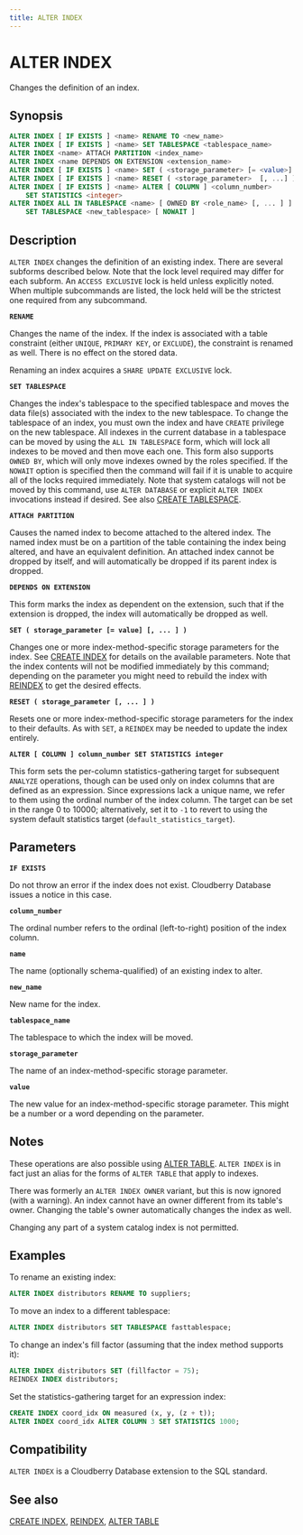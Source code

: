 ```yaml
---
title: ALTER INDEX
---
```


# ALTER INDEX

Changes the definition of an index.

## Synopsis

```sql
ALTER INDEX [ IF EXISTS ] <name> RENAME TO <new_name>
ALTER INDEX [ IF EXISTS ] <name> SET TABLESPACE <tablespace_name>
ALTER INDEX <name> ATTACH PARTITION <index_name>
ALTER INDEX <name DEPENDS ON EXTENSION <extension_name>
ALTER INDEX [ IF EXISTS ] <name> SET ( <storage_parameter> [= <value>] [, ...] )
ALTER INDEX [ IF EXISTS ] <name> RESET ( <storage_parameter>  [, ...] )
ALTER INDEX [ IF EXISTS ] <name> ALTER [ COLUMN ] <column_number>
    SET STATISTICS <integer>
ALTER INDEX ALL IN TABLESPACE <name> [ OWNED BY <role_name> [, ... ] ]
    SET TABLESPACE <new_tablespace> [ NOWAIT ]
```

## Description

`ALTER INDEX` changes the definition of an existing index. There are several subforms described below. Note that the lock level required may differ for each subform. An `ACCESS EXCLUSIVE` lock is held unless explicitly noted. When multiple subcommands are listed, the lock held will be the strictest one required from any subcommand.

**`RENAME`**

Changes the name of the index.  If the index is associated with a table constraint (either `UNIQUE`, `PRIMARY KEY`, or `EXCLUDE`), the constraint is renamed as well. There is no effect on the stored data.

Renaming an index acquires a `SHARE UPDATE EXCLUSIVE` lock.

**`SET TABLESPACE`**

Changes the index's tablespace to the specified tablespace and moves the data file(s) associated with the index to the new tablespace. To change the tablespace of an index, you must own the index and have `CREATE` privilege on the new tablespace. All indexes in the current database in a tablespace can be moved by using the `ALL IN TABLESPACE` form, which will lock all indexes to be moved and then move each one. This form also supports `OWNED BY`, which will only move indexes owned by the roles specified. If the `NOWAIT` option is specified then the command will fail if it is unable to acquire all of the locks required immediately. Note that system catalogs will not be moved by this command, use `ALTER DATABASE` or explicit `ALTER INDEX` invocations instead if desired. See also [CREATE TABLESPACE](/i18n/zh/docusaurus-plugin-content-docs/current/sql-stmts/sql-stmt-create-tablespace.md).

**`ATTACH PARTITION`**

Causes the named index to become attached to the altered index. The named index must be on a partition of the table containing the index being altered, and have an equivalent definition. An attached index cannot be dropped by itself, and will automatically be dropped if its parent index is dropped.

**`DEPENDS ON EXTENSION`**

This form marks the index as dependent on the extension, such that if the extension is dropped, the index will automatically be dropped as well.

**`SET ( storage_parameter [= value] [, ... ] )`**

Changes one or more index-method-specific storage parameters for the index. See [CREATE INDEX](/i18n/zh/docusaurus-plugin-content-docs/current/sql-stmts/sql-stmt-create-index.md) for details on the available parameters. Note that the index contents will not be modified immediately by this command; depending on the parameter you might need to rebuild the index with [REINDEX](/i18n/zh/docusaurus-plugin-content-docs/current/sql-stmts/sql-stmt-reindex.md) to get the desired effects.

**`RESET ( storage_parameter [, ... ] )`**

Resets one or more index-method-specific storage parameters for the index to their defaults. As with `SET`, a `REINDEX` may be needed to update the index entirely.

**`ALTER [ COLUMN ] column_number SET STATISTICS integer`**

This form sets the per-column statistics-gathering target for subsequent `ANALYZE` operations, though can be used only on index columns that are defined as an expression. Since expressions lack a unique name, we refer to them using the ordinal number of the index column. The target can be set in the range 0 to 10000; alternatively, set it to `-1` to revert to using the system default statistics target (`default_statistics_target`).

## Parameters

**`IF EXISTS`**

Do not throw an error if the index does not exist. Cloudberry Database issues a notice in this case.

**`column_number`**

The ordinal number refers to the ordinal (left-to-right) position of the index column.

**`name`**

The name (optionally schema-qualified) of an existing index to alter.

**`new_name`**

New name for the index.

**`tablespace_name`**

The tablespace to which the index will be moved.

**`storage_parameter`**

The name of an index-method-specific storage parameter.

**`value`**

The new value for an index-method-specific storage parameter. This might be a number or a word depending on the parameter.

## Notes

These operations are also possible using [ALTER TABLE](/i18n/zh/docusaurus-plugin-content-docs/current/sql-stmts/sql-stmt-alter-table.md). `ALTER INDEX` is in fact just an alias for the forms of `ALTER TABLE` that apply to indexes.

There was formerly an `ALTER INDEX OWNER` variant, but this is now ignored (with a warning). An index cannot have an owner different from its table's owner. Changing the table's owner automatically changes the index as well.

Changing any part of a system catalog index is not permitted.

## Examples

To rename an existing index:

```sql
ALTER INDEX distributors RENAME TO suppliers;
```

To move an index to a different tablespace:

```sql
ALTER INDEX distributors SET TABLESPACE fasttablespace;
```

To change an index's fill factor (assuming that the index method supports it):

```sql
ALTER INDEX distributors SET (fillfactor = 75);
REINDEX INDEX distributors;
```

Set the statistics-gathering target for an expression index:

```sql
CREATE INDEX coord_idx ON measured (x, y, (z + t));
ALTER INDEX coord_idx ALTER COLUMN 3 SET STATISTICS 1000;
```

## Compatibility

`ALTER INDEX` is a Cloudberry Database extension to the SQL standard.

## See also

[CREATE INDEX](/i18n/zh/docusaurus-plugin-content-docs/current/sql-stmts/sql-stmt-create-index.md), [REINDEX](/i18n/zh/docusaurus-plugin-content-docs/current/sql-stmts/sql-stmt-reindex.md), [ALTER TABLE](/i18n/zh/docusaurus-plugin-content-docs/current/sql-stmts/sql-stmt-alter-table.md)
